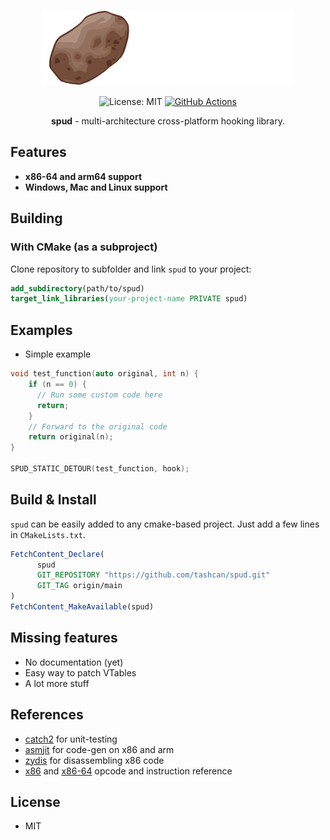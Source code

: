 
<p align="center">
  <picture>
    <source media="(prefers-color-scheme: dark)" srcset="https://raw.githubusercontent.com/tashcan/spud/main/assets/img/logo-dark.svg" width="400px">
    <source media="(prefers-color-scheme: light)" srcset="https://raw.githubusercontent.com/tashcan/spud/main/assets/img/logo-light.svg" width="400px">
    <img alt="spud logo" src="https://raw.githubusercontent.com/tashcan/spud/main/assets/img/logo-dark.svg" width="400px">
  </picture>
</p>

<p align="center">
  <img src="https://img.shields.io/badge/License-MIT-blue.svg" alt="License: MIT">
  <a href="https://github.com/tashcan/spud/actions"><img src="https://github.com/tashcan/spud/actions/workflows/build-and-test.yaml/badge.svg" alt="GitHub Actions"></a>
</p>

<p align="center">
  <b>spud</b> - multi-architecture cross-platform hooking library.
</p>

## Features

- **x86-64 and arm64 support**
- **Windows, Mac and Linux support**

## Building

### With CMake (as a subproject)

Clone repository to subfolder and link `spud` to your project:
```cmake
add_subdirectory(path/to/spud)
target_link_libraries(your-project-name PRIVATE spud)
```

## Examples

-  Simple example
```c++
void test_function(auto original, int n) {
    if (n == 0) {
      // Run some custom code here
      return;
    }
    // Forward to the original code
    return original(n);
}

SPUD_STATIC_DETOUR(test_function, hook);
```

## Build & Install

`spud` can be easily added to any cmake-based project. Just add a few lines in `CMakeLists.txt`.

```cmake
FetchContent_Declare(
      spud
      GIT_REPOSITORY "https://github.com/tashcan/spud.git"
      GIT_TAG origin/main
)
FetchContent_MakeAvailable(spud)
```

## Missing features

- No documentation (yet)
- Easy way to patch VTables
- A lot more stuff

## References

- [catch2](https://github.com/catchorg/Catch2) for unit-testing
- [asmjit](https://github.com/asmjit/asmjit) for code-gen on x86 and arm
- [zydis](https://github.com/zyantific/zydis) for disassembling x86 code
- [x86](http://ref.x86asm.net/coder32.html) and [x86-64](http://ref.x86asm.net/coder64.html) opcode and instruction reference

## License

- MIT
